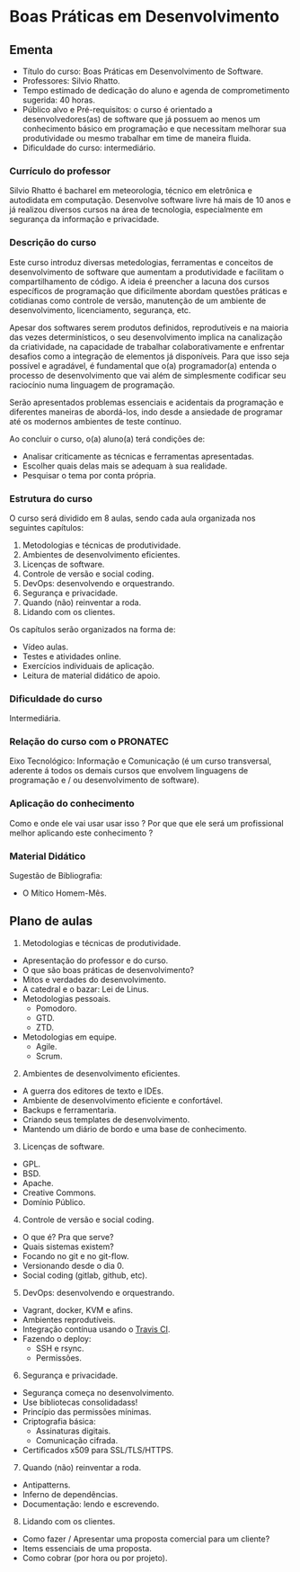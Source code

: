 Boas Práticas em Desenvolvimento
================================

Ementa
------

* Título do curso: Boas Práticas em Desenvolvimento de Software.
* Professores: Silvio Rhatto.
* Tempo estimado de dedicação do aluno e agenda de comprometimento sugerida: 40 horas.
* Público alvo e Pré-requisitos: o curso é orientado a desenvolvedores(as) de software que já possuem ao menos um conhecimento básico em programação e que necessitam melhorar sua produtividade ou mesmo trabalhar em time de maneira fluida.
* Dificuldade do curso: intermediário.

### Currículo do professor

Silvio Rhatto é bacharel em meteorologia, técnico em eletrônica e autodidata em computação. Desenvolve software livre há mais de 10 anos e já realizou diversos cursos na área de tecnologia, especialmente em segurança da informação e privacidade.

### Descrição do curso

Este curso introduz diversas metedologias, ferramentas e conceitos de desenvolvimento de software que aumentam a produtividade e facilitam o compartilhamento de código. A ideia é preencher a lacuna dos cursos específicos de programação que dificilmente abordam questões práticas e cotidianas como controle de versão, manutenção de um ambiente de desenvolvimento, licenciamento, segurança, etc.

Apesar dos softwares serem produtos definidos, reprodutíveis e na maioria das vezes determinísticos, o seu desenvolvimento implica na canalização da criatividade, na capacidade de trabalhar colaborativamente e enfrentar desafios como a integração de elementos já disponíveis. Para que isso seja possível e agradável, é fundamental que o(a) programador(a) entenda o processo de desenvolvimento que vai além de simplesmente codificar seu raciocínio numa linguagem de programação.

Serão apresentados problemas essenciais e acidentais da programação e diferentes maneiras de abordá-los, indo desde a ansiedade de programar até os modernos ambientes de teste contínuo.

Ao concluir o curso, o(a) aluno(a) terá condições de:

* Analisar criticamente as técnicas e ferramentas apresentadas.
* Escolher quais delas mais se adequam à sua realidade.
* Pesquisar o tema por conta própria.

### Estrutura do curso

O curso será dividido em 8 aulas, sendo cada aula organizada nos seguintes capítulos:

1. Metodologias e técnicas de produtividade.
2. Ambientes de desenvolvimento eficientes.
3. Licenças de software.
4. Controle de versão e social coding.
5. DevOps: desenvolvendo e orquestrando.
6. Segurança e privacidade.
7. Quando (não) reinventar a roda.
8. Lidando com os clientes.

Os capítulos serão organizados na forma de:

* Vídeo aulas.
* Testes e atividades online.
* Exercícios individuais de aplicação.
* Leitura de material didático de apoio.

### Dificuldade do curso

Intermediária.
 
### Relação do curso com o PRONATEC

Eixo Tecnológico: Informação e Comunicação (é um curso transversal, aderente á todos os demais cursos que envolvem linguagens de programação e / ou  desenvolvimento de software).

### Aplicação do conhecimento

Como e onde ele vai usar usar isso ? Por que que ele será um profissional melhor aplicando este conhecimento ?

### Material Didático

Sugestão de Bibliografia:

* O Mítico Homem-Mês.

Plano de aulas
--------------

1. Metodologias e técnicas de produtividade.
  * Apresentação do professor e do curso.
  * O que são boas práticas de desenvolvimento?
  * Mitos e verdades do desenvolvimento.
  * A catedral e o bazar: Lei de Linus.
  * Metodologias pessoais.
    * Pomodoro.
    * GTD.
    * ZTD.
  * Metodologias em equipe.
    * Agile.
    * Scrum.
2. Ambientes de desenvolvimento eficientes.
  * A guerra dos editores de texto e IDEs.
  * Ambiente de desenvolvimento eficiente e confortável.
  * Backups e ferramentaria.
  * Criando seus templates de desenvolvimento.
  * Mantendo um diário de bordo e uma base de conhecimento.
3. Licenças de software.
  * GPL.
  * BSD.
  * Apache.
  * Creative Commons.
  * Domínio Público.
4. Controle de versão e social coding.
  * O que é? Pra que serve?
  * Quais sistemas existem?
  * Focando no git e no git-flow.
  * Versionando desde o dia 0.
  * Social coding (gitlab, github, etc).
5. DevOps: desenvolvendo e orquestrando.
  * Vagrant, docker, KVM e afins.
  * Ambientes reprodutíveis.
  * Integração contínua usando o [Travis CI](http://travis-ci.org/).
  * Fazendo o deploy:
    * SSH e rsync.
    * Permissões.
6. Segurança e privacidade.
  * Segurança começa no desenvolvimento.
  * Use bibliotecas consolidadass!
  * Princípio das permissões mínimas.
  * Criptografia básica:
    * Assinaturas digitais.
    * Comunicação cifrada.
  * Certificados x509 para SSL/TLS/HTTPS.
7. Quando (não) reinventar a roda.
  * Antipatterns.
  * Inferno de dependências.
  * Documentação: lendo e escrevendo.
8. Lidando com os clientes.
  * Como fazer / Apresentar uma proposta comercial para um cliente?
  * Items essenciais de uma proposta.
  * Como cobrar (por hora ou por projeto).
